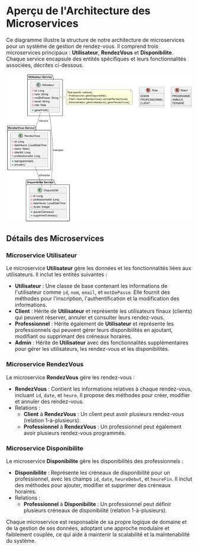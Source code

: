 # Aperçu de l'Architecture des Microservices

Ce diagramme illustre la structure de notre architecture de microservices pour un système de gestion de rendez-vous. Il comprend trois microservices principaux : **Utilisateur**, **RendezVous** et **Disponibilite**. Chaque service encapsule des entités spécifiques et leurs fonctionnalités associées, décrites ci-dessous.

![Architecture des Microservices](./images/diagramme_architecture.png)

## Détails des Microservices

### Microservice Utilisateur
Le microservice **Utilisateur** gère les données et les fonctionnalités liées aux utilisateurs. Il inclut les entités suivantes :
- **Utilisateur** : Une classe de base contenant les informations de l'utilisateur comme `id`, `nom`, `email`, et `motDePasse`. Elle fournit des méthodes pour l'inscription, l'authentification et la modification des informations.
- **Client** : Hérite de **Utilisateur** et représente les utilisateurs finaux (clients) qui peuvent réserver, annuler et consulter leurs rendez-vous.
- **Professionnel** : Hérite également de **Utilisateur** et représente les professionnels qui peuvent gérer leurs disponibilités en ajoutant, modifiant ou supprimant des créneaux horaires.
- **Admin** : Hérite de **Utilisateur** avec des fonctionnalités supplémentaires pour gérer les utilisateurs, les rendez-vous et les disponibilités.

### Microservice RendezVous
Le microservice **RendezVous** gère les rendez-vous :
- **RendezVous** : Contient les informations relatives à chaque rendez-vous, incluant `id`, `date`, et `heure`. Il propose des méthodes pour créer, modifier et annuler des rendez-vous.
- Relations :
  - **Client** à **RendezVous** : Un client peut avoir plusieurs rendez-vous (relation 1-à-plusieurs).
  - **Professionnel** à **RendezVous** : Un professionnel peut également avoir plusieurs rendez-vous programmés.

### Microservice Disponibilite
Le microservice **Disponibilite** gère les disponibilités des professionnels :
- **Disponibilite** : Représente les créneaux de disponibilité pour un professionnel, avec les champs `id`, `date`, `heureDebut`, et `heureFin`. Il inclut des méthodes pour ajouter, modifier et supprimer des créneaux horaires.
- Relations :
  - **Professionnel** à **Disponibilite** : Un professionnel peut définir plusieurs créneaux de disponibilité (relation 1-à-plusieurs).

Chaque microservice est responsable de sa propre logique de domaine et de la gestion de ses données, adoptant une approche modulaire et faiblement couplée, ce qui aide à maintenir la scalabilité et la maintenabilité du système.
